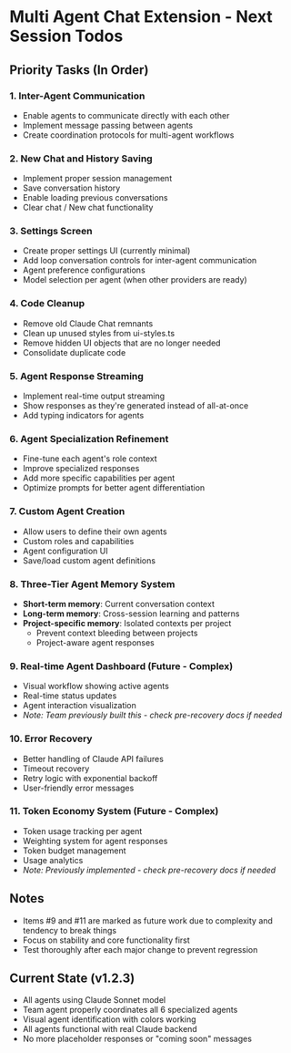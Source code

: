 # Multi Agent Chat Extension - Next Session Todos

## Priority Tasks (In Order)

### 1. Inter-Agent Communication
- Enable agents to communicate directly with each other
- Implement message passing between agents
- Create coordination protocols for multi-agent workflows

### 2. New Chat and History Saving
- Implement proper session management
- Save conversation history
- Enable loading previous conversations
- Clear chat / New chat functionality

### 3. Settings Screen
- Create proper settings UI (currently minimal)
- Add loop conversation controls for inter-agent communication
- Agent preference configurations
- Model selection per agent (when other providers are ready)

### 4. Code Cleanup
- Remove old Claude Chat remnants
- Clean up unused styles from ui-styles.ts
- Remove hidden UI objects that are no longer needed
- Consolidate duplicate code

### 5. Agent Response Streaming
- Implement real-time output streaming
- Show responses as they're generated instead of all-at-once
- Add typing indicators for agents

### 6. Agent Specialization Refinement
- Fine-tune each agent's role context
- Improve specialized responses
- Add more specific capabilities per agent
- Optimize prompts for better agent differentiation

### 7. Custom Agent Creation
- Allow users to define their own agents
- Custom roles and capabilities
- Agent configuration UI
- Save/load custom agent definitions

### 8. Three-Tier Agent Memory System
- **Short-term memory**: Current conversation context
- **Long-term memory**: Cross-session learning and patterns
- **Project-specific memory**: Isolated contexts per project
  - Prevent context bleeding between projects
  - Project-aware agent responses

### 9. Real-time Agent Dashboard (Future - Complex)
- Visual workflow showing active agents
- Real-time status updates
- Agent interaction visualization
- *Note: Team previously built this - check pre-recovery docs if needed*

### 10. Error Recovery
- Better handling of Claude API failures
- Timeout recovery
- Retry logic with exponential backoff
- User-friendly error messages

### 11. Token Economy System (Future - Complex)
- Token usage tracking per agent
- Weighting system for agent responses
- Token budget management
- Usage analytics
- *Note: Previously implemented - check pre-recovery docs if needed*

## Notes
- Items #9 and #11 are marked as future work due to complexity and tendency to break things
- Focus on stability and core functionality first
- Test thoroughly after each major change to prevent regression

## Current State (v1.2.3)
- All agents using Claude Sonnet model
- Team agent properly coordinates all 6 specialized agents
- Visual agent identification with colors working
- All agents functional with real Claude backend
- No more placeholder responses or "coming soon" messages